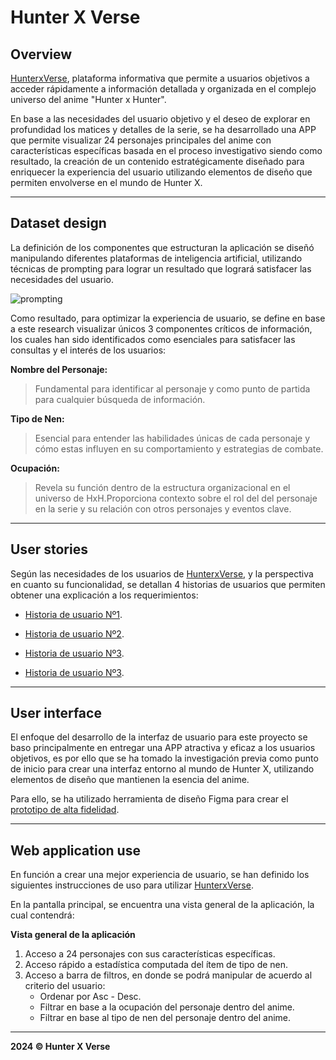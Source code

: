 
# Hunter X Verse
## Overview

[HunterxVerse](http://localhost:3000/#stats-section), plataforma informativa que permite a usuarios objetivos a acceder rápidamente a información detallada y organizada en el complejo universo del anime "Hunter x Hunter".

En base a las necesidades del usuario objetivo y el deseo de explorar en profundidad los matices y detalles de la serie, se ha desarrollado una APP que permite visualizar 24 personajes principales del anime con características específicas basada en el proceso investigativo siendo como resultado, la creación de un contenido estratégicamente diseñado para enriquecer la experiencia del usuario utilizando elementos de diseño que permiten envolverse en el mundo de Hunter X.

***

## Dataset design

La definición de los componentes que estructuran la aplicación se diseñó manipulando diferentes plataformas de inteligencia artificial, utilizando técnicas de prompting para lograr un resultado que logrará satisfacer las necesidades del usuario.

![prompting](https://i.ibb.co/3fpBF99/image.png)

Como resultado, para optimizar la experiencia de usuario, se define en base a este research visualizar únicos 3 componentes críticos de información, los cuales han sido identificados como esenciales para satisfacer las consultas y el interés de los usuarios:

**Nombre del Personaje:**
> Fundamental para identificar al personaje y como punto de partida para cualquier búsqueda de información. 

**Tipo de Nen:**

> Esencial para entender las habilidades únicas de cada personaje y cómo estas influyen en su comportamiento y estrategias de combate.

**Ocupación:**

> Revela su función dentro de la estructura organizacional en el universo de HxH.Proporciona contexto sobre el rol del del personaje en la serie y su relación con otros personajes y eventos clave.


***

## User stories 

Según las necesidades de los usuarios de [HunterxVerse](http://localhost:3000/#stats-section), y la perspectiva en cuanto su funcionalidad, se detallan 4 historias de usuarios que permiten obtener una explicación a los requerimientos:

 
* [Historia de usuario Nº1](https://docs.google.com/document/d/1v2muuZXOKxrelo2yIPBQc5fILdFWjPp1_wbJk3ecUEI/edit).

* [Historia de usuario Nº2](https://docs.google.com/document/d/1rGLcPoCOBL9trLHuwJTy9MUkD6gSU5zsyIuzszQMWNM/edit#heading=h.8w5y5uhmie2a).

* [Historia de usuario Nº3](https://docs.google.com/document/d/11WLqt38r5q2c5ZTzPR82NmNhJ8B3qL5XQbCQd5V6mF4/edit).

* [Historia de usuario Nº3](https://docs.google.com/document/d/12QlJwmcYs10GeZy_1TwMqsRPbyle6XM3DbcfGcA_gNE/edit).

***
## User interface

El enfoque del desarrollo de la interfaz de usuario para este proyecto se baso principalmente en entregar una APP atractiva y eficaz a los usuarios objetivos, es por ello que se ha tomado la investigación previa como punto de inicio para crear una interfaz entorno al mundo de Hunter X, utilizando elementos de diseño  que mantienen la esencia del anime.

Para ello, se ha utilizado herramienta de diseño Figma para crear el [prototipo de alta fidelidad](https://drive.google.com/file/d/1mZESr8XMN2Drju59XUG7YYiPEWFDhVW_/view?usp=sharing).

***
## Web application use
En función a crear una mejor experiencia de usuario, se han definido los siguientes instrucciones de uso para utilizar [HunterxVerse](http://localhost:3000/#stats-section).

En la pantalla principal, se encuentra una vista general de la aplicación, la cual contendrá:

**Vista general de la aplicación**

1.  Acceso a 24 personajes con sus características específicas.
2. Acceso rápido a estadística computada del ítem de tipo de nen.
3. Acceso a barra de filtros, en donde se podrá manipular de acuerdo al criterio del usuario:
    * Ordenar por Asc - Desc. 
    * Filtrar en base a la ocupación del personaje dentro del anime. 
    * Filtrar en base al tipo de nen del personaje dentro del anime. 

***

**2024 &copy; Hunter X Verse**
